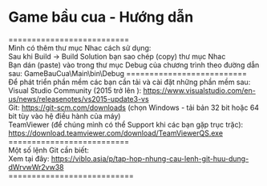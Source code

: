 ﻿# Game bầu cua - Hướng dẫn
==========================<br/>
Mình có thêm thư mục Nhac cách sử dụng:<br/>
Sau khi Build -> Build Solution bạn sao chép (copy) thư mục Nhac<br/>
Bạn dán (paste) vào trong thư mục Debug của chương trình theo đường dẫn sau: GameBauCua\Main\bin\Debug
==========================<br/>
Để phát triển phần mềm các bạn cần tải và cài đặt những phần mềm sau:<br/>
Visual Studio Community (2015 trở lên ): https://www.visualstudio.com/en-us/news/releasenotes/vs2015-update3-vs<br/>
Git: https://git-scm.com/downloads (chọn Windows - tải bản 32 bit hoặc 64 bit tùy vào hệ điều hành của máy)<br/>
TeamViewer (để chúng mình có thể Support khi các bạn gặp trục trặc): https://download.teamviewer.com/download/TeamViewerQS.exe<br/>
==========================<br/>
Một số lệnh Git cần biết:<br/>
Xem tại đây: https://viblo.asia/p/tap-hop-nhung-cau-lenh-git-huu-dung-dWrvwWr2vw38<br/>
===========================<br/>
